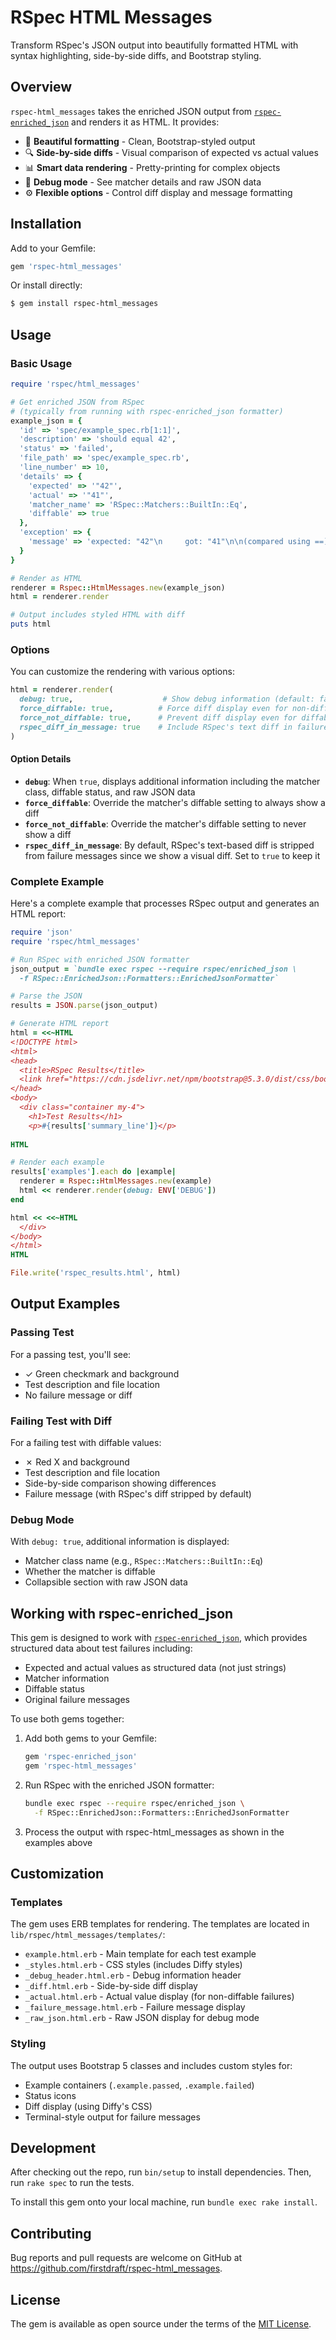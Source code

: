 # RSpec HTML Messages

Transform RSpec's JSON output into beautifully formatted HTML with syntax highlighting, side-by-side diffs, and Bootstrap styling.

## Overview

`rspec-html_messages` takes the enriched JSON output from [`rspec-enriched_json`](https://github.com/firstdraft/rspec-enriched_json) and renders it as HTML. It provides:

- 🎨 **Beautiful formatting** - Clean, Bootstrap-styled output
- 🔍 **Side-by-side diffs** - Visual comparison of expected vs actual values
- 📊 **Smart data rendering** - Pretty-printing for complex objects
- 🐛 **Debug mode** - See matcher details and raw JSON data
- ⚙️ **Flexible options** - Control diff display and message formatting

## Installation

Add to your Gemfile:

```ruby
gem 'rspec-html_messages'
```

Or install directly:

```bash
$ gem install rspec-html_messages
```

## Usage

### Basic Usage

```ruby
require 'rspec/html_messages'

# Get enriched JSON from RSpec
# (typically from running with rspec-enriched_json formatter)
example_json = {
  'id' => 'spec/example_spec.rb[1:1]',
  'description' => 'should equal 42',
  'status' => 'failed',
  'file_path' => 'spec/example_spec.rb',
  'line_number' => 10,
  'details' => {
    'expected' => '"42"',
    'actual' => '"41"',
    'matcher_name' => 'RSpec::Matchers::BuiltIn::Eq',
    'diffable' => true
  },
  'exception' => {
    'message' => 'expected: "42"\n     got: "41"\n\n(compared using ==)'
  }
}

# Render as HTML
renderer = Rspec::HtmlMessages.new(example_json)
html = renderer.render

# Output includes styled HTML with diff
puts html
```

### Options

You can customize the rendering with various options:

```ruby
html = renderer.render(
  debug: true,                    # Show debug information (default: false)
  force_diffable: true,          # Force diff display even for non-diffable matchers (default: nil)
  force_not_diffable: true,      # Prevent diff display even for diffable matchers (default: nil)
  rspec_diff_in_message: true    # Include RSpec's text diff in failure message (default: false)
)
```

#### Option Details

- **`debug`**: When `true`, displays additional information including the matcher class, diffable status, and raw JSON data
- **`force_diffable`**: Override the matcher's diffable setting to always show a diff
- **`force_not_diffable`**: Override the matcher's diffable setting to never show a diff
- **`rspec_diff_in_message`**: By default, RSpec's text-based diff is stripped from failure messages since we show a visual diff. Set to `true` to keep it

### Complete Example

Here's a complete example that processes RSpec output and generates an HTML report:

```ruby
require 'json'
require 'rspec/html_messages'

# Run RSpec with enriched JSON formatter
json_output = `bundle exec rspec --require rspec/enriched_json \
  -f RSpec::EnrichedJson::Formatters::EnrichedJsonFormatter`

# Parse the JSON
results = JSON.parse(json_output)

# Generate HTML report
html = <<~HTML
<!DOCTYPE html>
<html>
<head>
  <title>RSpec Results</title>
  <link href="https://cdn.jsdelivr.net/npm/bootstrap@5.3.0/dist/css/bootstrap.min.css" rel="stylesheet">
</head>
<body>
  <div class="container my-4">
    <h1>Test Results</h1>
    <p>#{results['summary_line']}</p>
    
HTML

# Render each example
results['examples'].each do |example|
  renderer = Rspec::HtmlMessages.new(example)
  html << renderer.render(debug: ENV['DEBUG'])
end

html << <<~HTML
  </div>
</body>
</html>
HTML

File.write('rspec_results.html', html)
```

## Output Examples

### Passing Test

For a passing test, you'll see:
- ✓ Green checkmark and background
- Test description and file location
- No failure message or diff

### Failing Test with Diff

For a failing test with diffable values:
- ✗ Red X and background  
- Test description and file location
- Side-by-side comparison showing differences
- Failure message (with RSpec's diff stripped by default)

### Debug Mode

With `debug: true`, additional information is displayed:
- Matcher class name (e.g., `RSpec::Matchers::BuiltIn::Eq`)
- Whether the matcher is diffable
- Collapsible section with raw JSON data

## Working with rspec-enriched_json

This gem is designed to work with [`rspec-enriched_json`](https://github.com/firstdraft/rspec-enriched_json), which provides structured data about test failures including:

- Expected and actual values as structured data (not just strings)
- Matcher information
- Diffable status
- Original failure messages

To use both gems together:

1. Add both gems to your Gemfile:
   ```ruby
   gem 'rspec-enriched_json'
   gem 'rspec-html_messages'
   ```

2. Run RSpec with the enriched JSON formatter:
   ```bash
   bundle exec rspec --require rspec/enriched_json \
     -f RSpec::EnrichedJson::Formatters::EnrichedJsonFormatter
   ```

3. Process the output with rspec-html_messages as shown in the examples above

## Customization

### Templates

The gem uses ERB templates for rendering. The templates are located in `lib/rspec/html_messages/templates/`:

- `example.html.erb` - Main template for each test example
- `_styles.html.erb` - CSS styles (includes Diffy styles)
- `_debug_header.html.erb` - Debug information header
- `_diff.html.erb` - Side-by-side diff display
- `_actual.html.erb` - Actual value display (for non-diffable failures)
- `_failure_message.html.erb` - Failure message display
- `_raw_json.html.erb` - Raw JSON display for debug mode

### Styling

The output uses Bootstrap 5 classes and includes custom styles for:
- Example containers (`.example.passed`, `.example.failed`)
- Status icons
- Diff display (using Diffy's CSS)
- Terminal-style output for failure messages

## Development

After checking out the repo, run `bin/setup` to install dependencies. Then, run `rake spec` to run the tests.

To install this gem onto your local machine, run `bundle exec rake install`.

## Contributing

Bug reports and pull requests are welcome on GitHub at https://github.com/firstdraft/rspec-html_messages.

## License

The gem is available as open source under the terms of the [MIT License](https://opensource.org/licenses/MIT).
